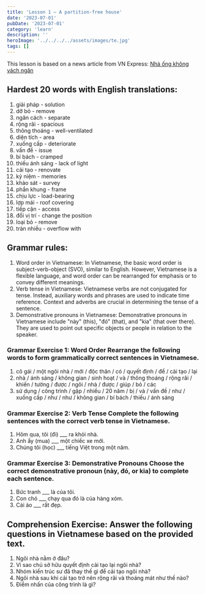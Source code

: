 ```yaml
---
title: 'Lesson 1 — A partition-free house'
date: '2023-07-01'
pubDate: '2023-07-01'
category: 'learn'
description: ''
heroImage: '../../../../assets/images/te.jpg'
tags: []
---
```


This lesson is based on a news article from VN Express: [Nhà ống không vách ngăn](https://vnexpress.net/nha-ong-khong-vach-ngan-4623882.html)

## Hardest 20 words with English translations:

1. giải pháp - solution
2. dỡ bỏ - remove
3. ngăn cách - separate
4. rộng rãi - spacious
5. thông thoáng - well-ventilated
6. diện tích - area
7. xuống cấp - deteriorate
8. vấn đề - issue
9. bí bách - cramped
10. thiếu ánh sáng - lack of light
11. cải tạo - renovate
12. kỷ niệm - memories
13. khảo sát - survey
14. phần khung - frame
15. chịu lực - load-bearing
16. lợp mái - roof covering
17. tiếp cận - access
18. đổi vị trí - change the position
19. loại bỏ - remove
20. tràn nhiều - overflow with

## Grammar rules:

1. Word order in Vietnamese: In Vietnamese, the basic word order is subject-verb-object (SVO), similar to English. However, Vietnamese is a flexible language, and word order can be rearranged for emphasis or to convey different meanings.
2. Verb tense in Vietnamese: Vietnamese verbs are not conjugated for tense. Instead, auxiliary words and phrases are used to indicate time reference. Context and adverbs are crucial in determining the tense of a sentence.
3. Demonstrative pronouns in Vietnamese: Demonstrative pronouns in Vietnamese include "này" (this), "đó" (that), and "kia" (that over there). They are used to point out specific objects or people in relation to the speaker.

### Grammar Exercise 1: Word Order Rearrange the following words to form grammatically correct sentences in Vietnamese.

1. cô gái / một ngôi nhà / mới / độc thân / có / quyết định / để / cải tạo / lại
2. nhà / ánh sáng / không gian / sinh hoạt / và / thông thoáng / rộng rãi / khiến / tường / được / ngôi / nhà / được / giúp / bỏ / các
3. sử dụng / công trình / gặp / nhiều / 20 năm / bị / và / vấn đề / như / xuống cấp / như / như / không gian / bí bách / thiếu / ánh sáng

### Grammar Exercise 2: Verb Tense Complete the following sentences with the correct verb tense in Vietnamese.

1. Hôm qua, tôi (đi) \_\_\_ ra khỏi nhà.
2. Anh ấy (mua) \_\_\_ một chiếc xe mới.
3. Chúng tôi (học) \_\_\_ tiếng Việt trong một năm.

### Grammar Exercise 3: Demonstrative Pronouns Choose the correct demonstrative pronoun (này, đó, or kia) to complete each sentence.

1. Bức tranh \_\_\_ là của tôi.
2. Con chó \_\_\_ chạy qua đó là của hàng xóm.
3. Cái áo \_\_\_ rất đẹp.

## Comprehension Exercise: Answer the following questions in Vietnamese based on the provided text.

1. Ngôi nhà nằm ở đâu?
2. Vì sao chủ sở hữu quyết định cải tạo lại ngôi nhà?
3. Nhóm kiến trúc sư đã thay thế gì để cải tạo ngôi nhà?
4. Ngôi nhà sau khi cải tạo trở nên rộng rãi và thoáng mát như thế nào?
5. Điểm nhấn của công trình là gì?
